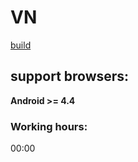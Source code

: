 # VN
[build](http://vn.wndrbase.com/)

## support browsers:
**Android >= 4.4**

### Working hours:
00:00